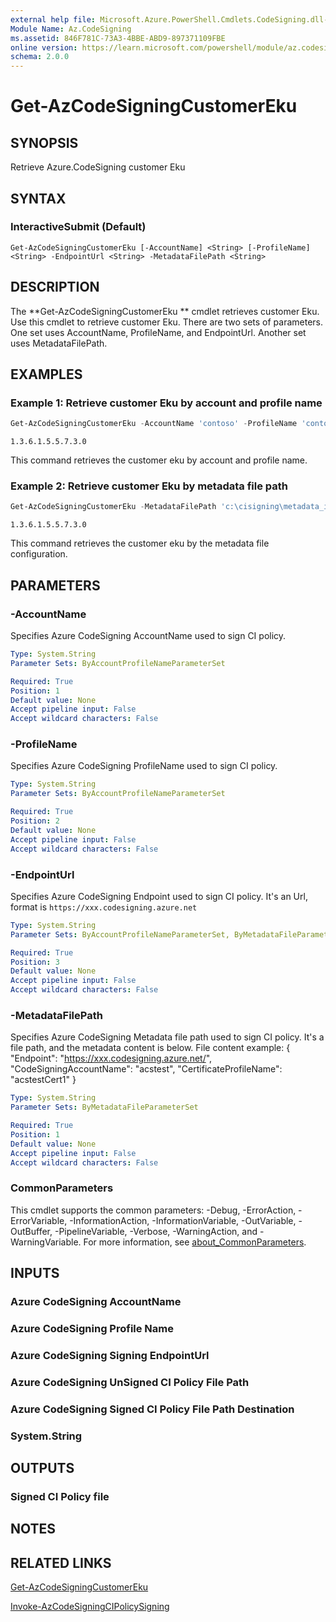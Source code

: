 ```yaml
---
external help file: Microsoft.Azure.PowerShell.Cmdlets.CodeSigning.dll-Help.xml
Module Name: Az.CodeSigning
ms.assetid: 846F781C-73A3-4BBE-ABD9-897371109FBE
online version: https://learn.microsoft.com/powershell/module/az.codesigning/get-azcodesigningcustomereku
schema: 2.0.0
---
```


# Get-AzCodeSigningCustomerEku

## SYNOPSIS
Retrieve Azure.CodeSigning customer Eku

## SYNTAX

### InteractiveSubmit (Default)
```
Get-AzCodeSigningCustomerEku [-AccountName] <String> [-ProfileName] <String> -EndpointUrl <String> -MetadataFilePath <String>
```


## DESCRIPTION
The **Get-AzCodeSigningCustomerEku ** cmdlet retrieves customer Eku.
Use this cmdlet to retrieve customer Eku.
There are two sets of parameters. One set uses AccountName, ProfileName, and EndpointUrl. 
Another set uses MetadataFilePath.

## EXAMPLES

### Example 1: Retrieve customer Eku by account and profile name
```powershell
Get-AzCodeSigningCustomerEku -AccountName 'contoso' -ProfileName 'contososigning' -EndpointUrl 'https://wus.codesigning.azure.net' 
```

```output
1.3.6.1.5.5.7.3.0
```

This command retrieves the customer eku by account and profile name.

### Example 2: Retrieve customer Eku by metadata file path

```powershell
Get-AzCodeSigningCustomerEku -MetadataFilePath 'c:\cisigning\metadata_input.json'
```

```output
1.3.6.1.5.5.7.3.0
```

This command retrieves the customer eku by the metadata file configuration.

## PARAMETERS

### -AccountName
Specifies Azure CodeSigning AccountName used to sign CI policy.

```yaml
Type: System.String
Parameter Sets: ByAccountProfileNameParameterSet

Required: True
Position: 1
Default value: None
Accept pipeline input: False
Accept wildcard characters: False
```

### -ProfileName
Specifies Azure CodeSigning ProfileName used to sign CI policy.

```yaml
Type: System.String
Parameter Sets: ByAccountProfileNameParameterSet

Required: True
Position: 2
Default value: None
Accept pipeline input: False
Accept wildcard characters: False
```

### -EndpointUrl
Specifies Azure CodeSigning Endpoint used to sign CI policy. It's an Url, format is `https://xxx.codesigning.azure.net`

```yaml
Type: System.String
Parameter Sets: ByAccountProfileNameParameterSet, ByMetadataFileParameterSet

Required: True
Position: 3
Default value: None
Accept pipeline input: False
Accept wildcard characters: False
```

### -MetadataFilePath
Specifies Azure CodeSigning Metadata file path used to sign CI policy. It's a file path, and the metadata content is below. File content example:
{
  "Endpoint": "https://xxx.codesigning.azure.net/",
  "CodeSigningAccountName": "acstest",
  "CertificateProfileName": "acstestCert1"
}

```yaml
Type: System.String
Parameter Sets: ByMetadataFileParameterSet

Required: True
Position: 1
Default value: None
Accept pipeline input: False
Accept wildcard characters: False
```

### CommonParameters
This cmdlet supports the common parameters: -Debug, -ErrorAction, -ErrorVariable, -InformationAction, -InformationVariable, -OutVariable, -OutBuffer, -PipelineVariable, -Verbose, -WarningAction, and -WarningVariable. For more information, see [about_CommonParameters](http://go.microsoft.com/fwlink/?LinkID=113216).

## INPUTS

### Azure CodeSigning AccountName

### Azure CodeSigning Profile Name

### Azure CodeSigning Signing EndpointUrl

### Azure CodeSigning UnSigned CI Policy File Path

### Azure CodeSigning Signed CI Policy File Path Destination

### System.String

## OUTPUTS

### Signed CI Policy file

## NOTES

## RELATED LINKS

[Get-AzCodeSigningCustomerEku](./Get-AzCodeSigningCustomerEku.md)

[Invoke-AzCodeSigningCIPolicySigning](./Invoke-AzCodeSigningCIPolicySigning.md)
